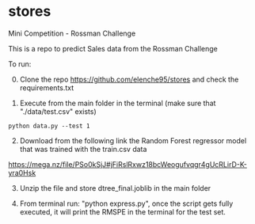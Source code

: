 # stores

Mini Competition - Rossman Challenge

This is a repo to predict Sales data from the Rossman Challenge

To run:

0. Clone the repo https://github.com/elenche95/stores and check the requirements.txt

1. Execute from the main folder in the terminal  (make sure that "./data/test.csv" exists)

``
python data.py --test 1
``

2. Download from the following link the Random Forest regressor model that was trained with the train.csv data

https://mega.nz/file/PSo0kSjJ#jFiRslRxwz18bcWeogufvqgr4gUcRLirD-K-yra0Hsk 

3. Unzip the file and store dtree_final.joblib in the main folder

4. From terminal run: "python express.py", once the script gets fully executed, it will print the RMSPE in the terminal for the test set.
